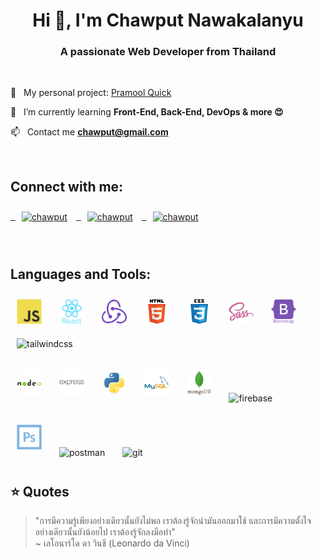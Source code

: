 <h1 align="center">Hi 👋, I'm Chawput Nawakalanyu</h1>
<h3 align="center">A passionate Web Developer from Thailand</h3><br/>

🔭 &nbsp;&nbsp;My personal project: [Pramool Quick](https://www.pramoolquick.com/)

🌱 &nbsp;&nbsp;I’m currently learning **Front-End, Back-End, DevOps & more 😍**

📫 &nbsp;&nbsp;Contact me **chawput@gmail.com**

<br/>

<h2 align="left">Connect with me:</h2>
<p align="left">
<a href="https://linkedin.com/in/chawput" target="blank">&nbsp;&nbsp;<img align="center" src="https://raw.githubusercontent.com/rahuldkjain/github-profile-readme-generator/master/src/images/icons/Social/linked-in-alt.svg" alt="chawput" height="30" width="40" style="margin:10px;"/ /></a>
<a href="https://codesandbox.com/chawput" target="blank">&nbsp;&nbsp;<img align="center" src="https://raw.githubusercontent.com/rahuldkjain/github-profile-readme-generator/master/src/images/icons/Social/codesandbox.svg" alt="chawput" height="30" width="40" style="margin:10px;"/ /></a>
<a href="https://fb.com/chawput" target="blank">&nbsp;&nbsp;<img align="center" src="https://raw.githubusercontent.com/rahuldkjain/github-profile-readme-generator/master/src/images/icons/Social/facebook.svg" alt="chawput" height="30" width="40" style="margin:10px;"/ /></a>
</p>  
<br/>

<h2 align="left">Languages and Tools:</h2>
<p>
<img src="https://raw.githubusercontent.com/devicons/devicon/master/icons/javascript/javascript-original.svg" alt="javascript" width="40" height="40" style="margin:10px;"/>&nbsp;&nbsp;<img src="https://raw.githubusercontent.com/devicons/devicon/master/icons/react/react-original-wordmark.svg" alt="react" width="40" height="40" style="margin:10px;"/>&nbsp;&nbsp;<img src="https://raw.githubusercontent.com/devicons/devicon/master/icons/redux/redux-original.svg" alt="redux" width="40" height="40" style="margin:10px;"/>&nbsp;&nbsp;<img src="https://raw.githubusercontent.com/devicons/devicon/master/icons/html5/html5-original-wordmark.svg" alt="html5" width="40" height="40" style="margin:10px;"/>&nbsp;&nbsp;<img src="https://raw.githubusercontent.com/devicons/devicon/master/icons/css3/css3-original-wordmark.svg" alt="css3" width="40" height="40" style="margin:10px;"/>&nbsp;&nbsp;<img src="https://raw.githubusercontent.com/devicons/devicon/master/icons/sass/sass-original.svg" alt="sass" width="40" height="40" style="margin:10px;"/>&nbsp;&nbsp;<img src="https://raw.githubusercontent.com/devicons/devicon/master/icons/bootstrap/bootstrap-plain-wordmark.svg" alt="bootstrap" width="40" height="40" style="margin:10px;"/>&nbsp;&nbsp;
  <img src="https://cdn.worldvectorlogo.com/logos/tailwind-css-2.svg" alt="tailwindcss" width="40" height="40" style="margin:10px;"/>&nbsp;&nbsp;

<img src="https://raw.githubusercontent.com/devicons/devicon/master/icons/nodejs/nodejs-original-wordmark.svg" alt="nodejs" width="40" height="40" style="margin:10px;"/>&nbsp;&nbsp;<img src="https://raw.githubusercontent.com/devicons/devicon/master/icons/express/express-original-wordmark.svg" alt="express" width="40" height="40" style="margin:10px;"/>&nbsp;&nbsp;<img src="https://raw.githubusercontent.com/devicons/devicon/master/icons/python/python-original.svg" alt="python" width="40" height="40" style="margin:10px;"/>&nbsp;&nbsp;<img src="https://raw.githubusercontent.com/devicons/devicon/master/icons/mysql/mysql-original-wordmark.svg" alt="mysql" width="40" height="40" style="margin:10px;"/>&nbsp;&nbsp;<img src="https://raw.githubusercontent.com/devicons/devicon/master/icons/mongodb/mongodb-original-wordmark.svg" alt="mongodb" width="40" height="40" style="margin:10px;"/>&nbsp;&nbsp;<img src="https://www.vectorlogo.zone/logos/firebase/firebase-icon.svg" alt="firebase" width="40" height="40" style="margin:10px;"/>  

<img src="https://raw.githubusercontent.com/devicons/devicon/master/icons/photoshop/photoshop-line.svg" alt="photoshop" width="40" height="40" style="margin:10px;"/>&nbsp;&nbsp;<img src="https://www.vectorlogo.zone/logos/getpostman/getpostman-icon.svg" alt="postman" width="40" height="40" style="margin:10px;"/>&nbsp;&nbsp;<img src="https://www.vectorlogo.zone/logos/git-scm/git-scm-icon.svg" alt="git" width="40" height="40" style="margin:10px;"/>
</p>


## ⭐ Quotes
> "การมีความรู้เพียงอย่างเดียวนั้นยังไม่พอ เราต้องรู้จักนำมันออกมาใช้ และการมีความตั้งใจอย่างเดียวนั้นยังน้อยไป เราต้องรู้จักลงมือทำ"  
> ~ เลโอนาร์โด ดา วินชี (Leonardo da Vinci)
